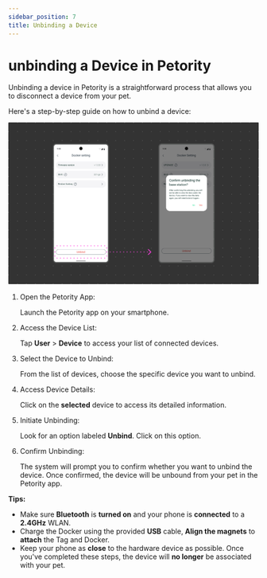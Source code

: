 ```yaml
---
sidebar_position: 7
title: Unbinding a Device
---
```


# unbinding a Device in Petority

Unbinding a device in Petority is a straightforward process that allows you to disconnect a device from your pet. 

Here's a step-by-step guide on how to unbind a device:

![unbinding](/img/unbind/Unbind.jpg)

1. Open the Petority App:

	Launch the Petority app on your smartphone.
2. Access the Device List: 

	Tap **User** > **Device** to access your list of connected devices.
3. Select the Device to Unbind:

	From the list of devices, choose the specific device you want to unbind.
4. Access Device Details: 
    
    Click on the **selected** device to access its detailed information.
5. Initiate Unbinding: 
    
    Look for an option labeled **Unbind**. Click on this option.
6. Confirm Unbinding:

	The system will prompt you to confirm whether you want to unbind the device. Once confirmed, the device will be unbound from your pet in the Petority app.

**Tips:**
+ Make sure **Bluetooth** is **turned on** and your phone is **connected** to a **2.4GHz** WLAN.
+ Charge the Docker using the provided **USB** cable, **Align the magnets** to **attach** the Tag and Docker.
+ Keep your phone as **close** to the hardware device as possible.
Once you've completed these steps, the device will **no longer** be associated with your pet. 